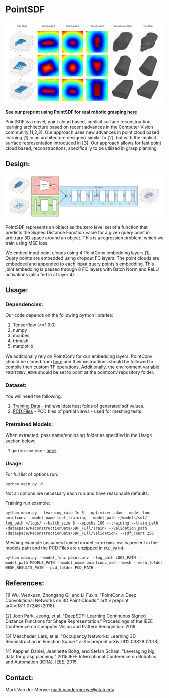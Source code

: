 # PointSDF

![Results](images/results.png "PointSDF Qualitative Examples")

**See our preprint using PointSDF for real robotic grasping [here](https://sites.google.com/view/reconstruction-grasp/home)**

PointSDF is a novel, point cloud based, implicit surface reconstruction learning architecture based on recent advances in the Computer Vision community [1,2,3]. Our approach uses new advances in point cloud based learning [1] in an architecture designed similar to [2], but with the implicit surface representation introduced in [3]. Our approach allows for fast point cloud based, reconstructions, specifically to be utilized in grasp planning. 

## Design:

![Architecture](images/architecture.png "PointSDF Architecture")

PointSDF represents an object as the zero level set of a function that predicts the Signed Distance Function value for a given query point in arbitrary 3D space around an object. This is a regression problem, which we train using MSE loss.

We embed input point clouds using 4 PointConv embedding layers [1]. Query points are embedded using dropout FC layers. The point clouds are embedded and appended to each input query points's embedding. This joint embedding is passed through 8 FC layers with Batch Norm and ReLU activations (also fed in at layer 4).

## Usage:

### Dependencies:

Our code depends on the following python libraries:
1. Tensorflow (>=1.9.0)
2. numpy
3. mcubes
4. trimesh
5. matplotlib
 
We additionally rely on PointConv for our embedding layers. PointConv should be cloned from [here](https://github.com/DylanWusee/pointconv) and their instructions should be followed to compile their custom TF operations. Additionally, the environment variable `POINTCONV_HOME` should be set to point at the pointconv repository folder.

### Dataset:

You will need the following:
1. [Training Data](https://uofu.box.com/s/xz9nromkjick63kb4fhmx3routy2klsp) - train/validate/test folds of generated sdf values.
2. [PCD Files](https://uofu.box.com/s/nxhr26gyyiud9yi3xap6p9fh6stf32vh) - PCD files of partial views - used for meshing tests.
 
### Pretrained Models:

When extracted, pass name/enclosing folder as specified in the Usage section below:
1. `pointconv_mse` - [here](https://uofu.box.com/s/w3irnokcgflgst6e7qmsn6d2awm39ptv).

### Usage:

For full list of options run:
```
python main.py -h
```
Not all options are necessary each run and have reasonable defaults.

Training run example:
```
python main.py --learning_rate 1e-5 --optimizer adam --model_func pointconv --model_name test_training --model_path ~/models/sdf/ --log_path ~/logs/ --batch_size 8 --epochs 100 --training --train_path /dataspace/ReconstructionData/SDF_Full/Train/ --validation_path /dataspace/ReconstructionData/SDF_Full/Validation/ --sdf_count 256
```

Meshing example (assumes trained model `pointconv_mse` is present in the models path and the PCD Files are unzipped in `PCD_PATH`):
```
python main.py --model_func pointconv --log_path LOGS_PATH --model_path MODELS_PATH --model_name pointconv_mse --mesh --mesh_folder MESH_RESULTS_PATH --pcd_folder PCD_PATH
```

## References:

[1] Wu, Wenxuan, Zhongang Qi, and Li Fuxin. "PointConv: Deep Convolutional Networks on 3D Point Clouds." arXiv preprint arXiv:1811.07246 (2018).

[2] Joon Park, Jeong, et al. "DeepSDF: Learning Continuous Signed Distance Functions for Shape Representation." Proceedings of the IEEE Conference on Computer Vision and Pattern Recognition. 2019.

[3] Mescheder, Lars, et al. "Occupancy Networks: Learning 3D Reconstruction in Function Space." arXiv preprint arXiv:1812.03828 (2018).

[4] Kappler, Daniel, Jeannette Bohg, and Stefan Schaal. "Leveraging big data for grasp planning." 2015 IEEE International Conference on Robotics and Automation (ICRA). IEEE, 2015.

## Contact:

Mark Van der Merwe: mark.vandermerwe@utah.edu
